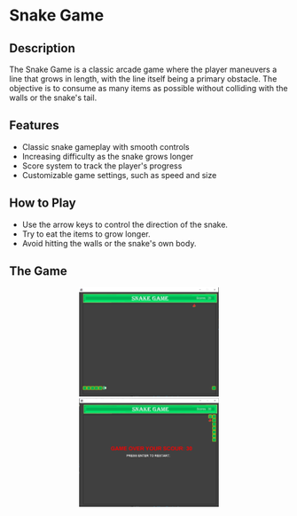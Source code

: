# Snake Game

## Description
The Snake Game is a classic arcade game where the player maneuvers a line that grows in length, with the line itself being a primary obstacle. The objective is to consume as many items as possible without colliding with the walls or the snake's tail.

## Features
- Classic snake gameplay with smooth controls
- Increasing difficulty as the snake grows longer
- Score system to track the player's progress
- Customizable game settings, such as speed and size

## How to Play
- Use the arrow keys to control the direction of the snake.
- Try to eat the items to grow longer.
- Avoid hitting the walls or the snake's own body.
<h2 class="video-title">The Game</h2>
<p align="center">
  <img src="Capture1.PNG" width="50%" />
  <img src="Capture2.PNG" width="50%" />
</p>
